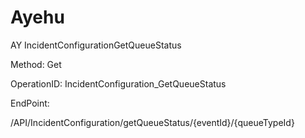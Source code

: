 #     Ayehu


AY IncidentConfigurationGetQueueStatus

Method: Get

OperationID: IncidentConfiguration_GetQueueStatus

EndPoint:

/API/IncidentConfiguration/getQueueStatus/{eventId}/{queueTypeId}
